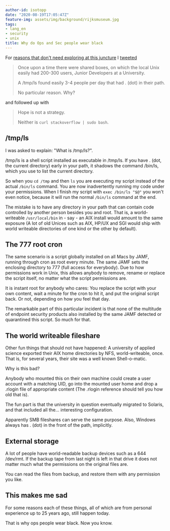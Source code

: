 ```yaml
---
author-id: isotopp
date: "2020-08-19T17:05:47Z"
feature-img: assets/img/background/rijksmuseum.jpg
tags:
- lang_en
- security
- unix
title: Why do Ops and Sec people wear black
---
```

For [reasons that don't need exploring at this juncture](https://www.imdb.com/title/tt0108756) I [tweeted](https://twitter.com/isotopp/status/1296073392655933444)

> Once upon a time there were shared boxes, on which the local Unix easily had 200-300 users, Junior Developers at a University.
>
> A /tmp/ls found easily 3-4 people per day that had . (dot) in their path.
>
> No particular reason. Why?

and followed up with

> Hope is not a strategy.
>
> Neither is `curl stackoverflow | sudo bash`.

## /tmp/ls

I was asked to explain: "What is /tmp/ls?". 

/tmp/ls is a shell script installed as executable in /tmp/ls. If you have . (dot, the current directory) early in your path, it shadows the command /bin/ls, which you use to list the current directory.

So when you `cd /tmp` and then `ls` you are executing my script instead of the actual `/bin/ls` command. You are now inadvertently running my code under your permissions. When I finish my script with `exec /bin/ls "$@"` you won't even notice, because it will run the normal `/bin/ls` command at the end.

The mistake is to have any directory in your path that can contain code controlled by another person besides you and root. That is, a world-writeable `/usr/local/bin` in - say - an AIX install would amount to the same exposure (A lot of old Unices such as AIX, HP/UX and SGI would ship with world writeable directories of one kind or the other by default).

## The 777 root cron

The same scenario is a script globally installed on all Macs by JAMF, running through cron as root every minute. The same JAMF sets the enclosing directory to 777 (full access for everybody). Due to how permissions work in Unix, this allows anybody to remove, rename or replace the script itself, no matter what the script permissions are.

It is instant root for anybody who cares: You replace the script with your own content, wait a minute for the cron to hit it, and put the original script back. Or not, depending on how you feel that day.

The remarkable part of this particular incident is that none of the multitude of endpoint security products also installed by the same JAMF detected or quarantined this script. So much for that.

## The world writeable fileshare

Other fun things that should not have happened: A university of applied science exported their AIX home directories by NFS, world-writeable, once. That is, for several years, their site was a well known Shell-o-matic.

Why is this bad?

Anybody who mounted this on their own machine could create a user account with a matching UID, go into the mounted user home and drop a .rlogin file of appropriate content (The .rlogin reference should tell you how old that is).

The fun part is that the university in question eventually migrated to Solaris, and that included all the... interesting configuration.

Apparently SMB fileshares can serve the same purpose. Also, Windows always has . (dot) in the front of the path, implicitly.

## External storage

A lot of people have world-readable backup devices such as a 644 /dev/rmt. If the backup tape from last night is left in that drive it does not matter much what the permissions on the original files are.

You can read the files from backup, and restore them with any permission you like.

## This makes me sad

For some reasons each of these things, all of which are from personal experience up to 25 years ago, still happen today.

That is why ops people wear black. Now you know.